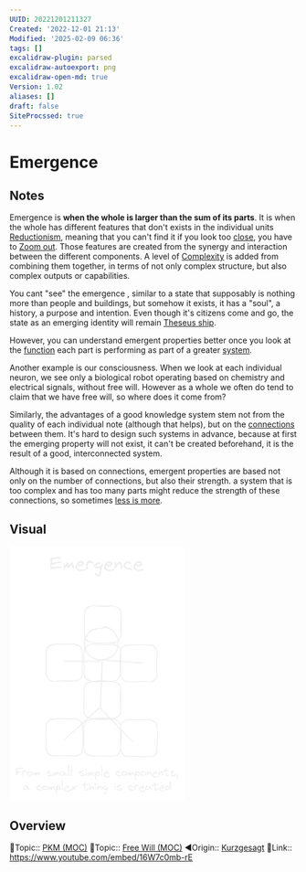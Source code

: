 ```yaml
---
UUID: 20221201211327
Created: '2022-12-01 21:13'
Modified: '2025-02-09 06:36'
tags: []
excalidraw-plugin: parsed
excalidraw-autoexport: png
excalidraw-open-md: true
Version: 1.02
aliases: []
draft: false
SiteProcssed: true
---
```


# Emergence

## Notes

Emergence is **when the whole is larger than the sum of its parts**. It is when the whole has different features that don't exists in the individual units [Reductionism](/notes/reductionism.md), meaning that you can't find it if you look too [close](/notes/atomism.md), you have to [Zoom out](/notes/zoom-out.md). Those features are created from the synergy and interaction between the different components. A level of [Complexity](/notes/complexity.md) is added from combining them together, in terms of not only complex structure, but also complex outputs or capabilities.

You cant "see" the emergence , similar to a state that supposably is nothing more than people and buildings, but somehow it exists, it has a "soul", a history, a purpose and intention. Even though it's citizens come and go, the state as an emerging identity will remain [Theseus ship](/notes/theseus-ship.md).

However, you can understand emergent properties better once you look at the [function](/notes/functionalism.md) each part is performing as part of a greater [system](/notes/systematical-thinking.md).

Another example is our consciousness. When we look at each individual neuron, we see only a biological robot operating based on chemistry and electrical signals, without free will. However as a whole we often do tend to claim that we have free will, so where does it come from?

Similarly, the advantages of a good knowledge system stem not from the quality of each individual note (although that helps), but on the [connections](/notes/coherentism.md) between them. It's hard to design such systems in advance, because at first the emerging property will not exist, it can't be created beforehand, it is the result of a good, interconnected system.

Although it is based on connections, emergent properties are based not only on the number of connections, but also their strength. a system that is too complex and has too many parts might reduce the strength of these connections, so sometimes [less is more](/notes/addition-by-subtraction.md).

## Visual

![Emergence.webp](/notes/emergence.webp)

## Overview
🔼Topic:: [PKM (MOC)](/mocs/pkm-moc.md)
🔼Topic:: [Free Will (MOC)](/mocs/free-will-moc.md)
◀Origin:: [Kurzgesagt](/notes/kurzgesagt.md)
🔗Link:: https://www.youtube.com/embed/16W7c0mb-rE


